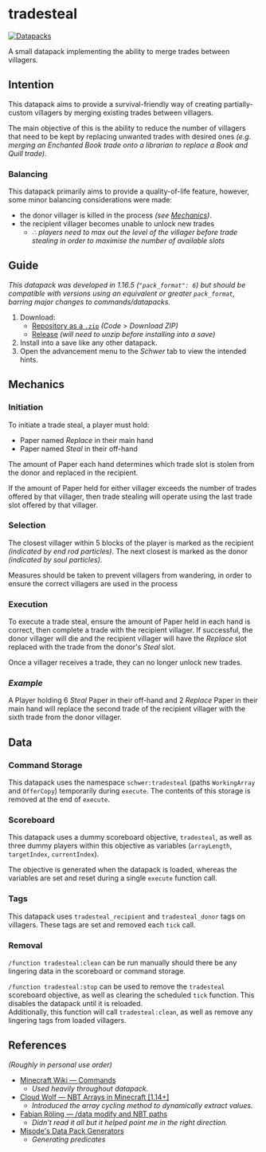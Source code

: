# tradesteal
[![Datapacks](https://img.shields.io/badge/See_more-datapacks-C7A978.svg)](https://github.com/itsschwer?tab=repositories&q=&type=&language=mcfunction&sort=)

A small datapack implementing the ability to merge trades between villagers.

## Intention
This datapack aims to provide a survival-friendly way of creating partially-custom villagers by merging existing trades between villagers.

The main objective of this is the ability to reduce the number of villagers that need to be kept by replacing unwanted trades with desired ones *(e.g. merging an Enchanted Book trade onto a librarian to replace a Book and Quill trade)*.

### Balancing
This datapack primarily aims to provide a quality-of-life feature, however, some minor balancing considerations were made:
- the donor villager is killed in the process *(see [Mechanics](#mechanics))*.
- the recipient villager becomes unable to unlock new trades
    - *∴ players need to max out the level of the villager before trade stealing in order to maximise the number of available slots*

## Guide
*This datapack was developed in 1.16.5 (`"pack_format": 6`) but should be compatible with versions using an equivalent or greater `pack_format`, barring major changes to commands/datapacks.*

1. Download:
    - [Repository as a `.zip`](https://github.com/itsschwer/tradesteal/archive/refs/heads/master.zip) *(Code > Download ZIP)*
    - [Release](https://github.com/itsschwer/tradesteal/releases) *(will need to unzip before installing into a save)*
2. Install into a save like any other datapack.
3. Open the advancement menu to the *Schwer* tab to view the intended hints.

## Mechanics

### Initiation
To initiate a trade steal, a player must hold:
- Paper named *Replace* in their main hand
- Paper named *Steal* in their off-hand

The amount of Paper each hand determines which trade slot is stolen from the donor and replaced in the recipient.

If the amount of Paper held for either villager exceeds the number of trades offered by that villager, then trade stealing will operate using the last trade slot offered by that villager.

### Selection
The closest villager within 5 blocks of the player is marked as the recipient *(indicated by end rod particles)*. The next closest is marked as the donor *(indicated by soul particles)*.

Measures should be taken to prevent villagers from wandering, in order to ensure the correct villagers are used in the process

### Execution
To execute a trade steal, ensure the amount of Paper held in each hand is correct, then complete a trade with the recipient villager. If successful, the donor villager will die and the recipient villager will have the *Replace* slot replaced with the trade from the donor's *Steal* slot.

Once a villager receives a trade, they can no longer unlock new trades.

### *Example*
A Player holding 6 *Steal* Paper in their off-hand and 2 *Replace* Paper in their main hand will replace the second trade of the recipient villager with the sixth trade from the donor villager.

## Data

### Command Storage
This datapack uses the namespace `schwer:tradesteal` (paths `WorkingArray` and `OfferCopy`) temporarily during `execute`. The contents of this storage is removed at the end of `execute`.

### Scoreboard
This datapack uses a dummy scoreboard objective, `tradesteal`, as well as three dummy players within this objective as variables (`arrayLength`, `targetIndex`, `currentIndex`).

The objective is generated when the datapack is loaded, whereas the variables are set and reset during a single `execute` function call.

### Tags
This datapack uses `tradesteal_recipient` and `tradesteal_donor` tags on villagers. These tags are set and removed each `tick` call.

### Removal
`/function tradesteal:clean` can be run manually should there be any lingering data in the scoreboard or command storage.

`/function tradesteal:stop` can be used to remove the `tradesteal` scoreboard objective, as well as clearing the scheduled `tick` function. This disables the datapack until it is reloaded.
<br/> Additionally, this function will call `tradesteal:clean`, as well as remove any lingering tags from loaded villagers.

## References
*(Roughly in personal use order)*
- [Minecraft Wiki — Commands](https://minecraft.fandom.com/wiki/Commands)
    - *Used heavily throughout datapack.*
- [Cloud Wolf — NBT Arrays in Minecraft [1.14+]](https://www.youtube.com/watch?v=Bt6xD8vE7Pw)
    - *Introduced the array cycling method to dynamically extract values.*
- [Fabian Röling — /data modify and NBT paths](https://gaming.stackexchange.com/questions/351488/would-someone-give-a-thorough-explanation-of-1-14-minecrafts-data-modify)
    - *Didn't read it all but it helped point me in the right direction.*
- [Misode's Data Pack Generators](https://misode.github.io/)
    - *Generating predicates*
